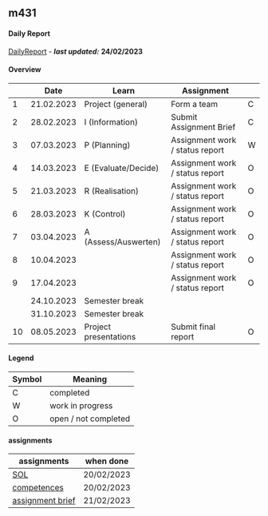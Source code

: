 ## m431

#### Daily Report

[DailyReport](report/README.md) - ***last updated:*** **24/02/2023**
#### Overview

|    | Date       | Learn                 | Assignment                      |   |
|----|------------|-----------------------|---------------------------------|---|
| 1  | 21.02.2023 | Project (general)     | Form a team                     | C |
| 2  | 28.02.2023 | I (Information)       | Submit Assignment Brief         | C |
| 3  | 07.03.2023 | P (Planning)          | Assignment work / status report | W |
| 4  | 14.03.2023 | E (Evaluate/Decide)   | Assignment work / status report | O |
| 5  | 21.03.2023 | R (Realisation)       | Assignment work / status report | O |
| 6  | 28.03.2023 | K (Control)           | Assignment work / status report | O |
| 7  | 03.04.2023 | A (Assess/Auswerten)  | Assignment work / status report | O |
| 8  | 10.04.2023 |                       | Assignment work / status report | O |
| 9  | 17.04.2023 |                       | Assignment work / status report | O |
|    | 24.10.2023 | Semester break        |                                 |   |
|    | 31.10.2023 | Semester break        |                                 |   |
| 10 | 08.05.2023 | Project presentations | Submit final report             | O |

#### Legend

| Symbol | Meaning              |
|--------|----------------------|
| C      | completed            |
| W      | work in progress     |
| O      | open / not completed |
#### assignments

| assignments                                                | when done  |
|------------------------------------------------------------|------------|
| [SOL](assignments/SOL.md)                                  | 20/02/2023 |
| [competences](assignments/competences.md)                  | 20/02/2023 |
| [assignment brief](assignments/m431_Assignment_Brief.docx) | 21/02/2023 |